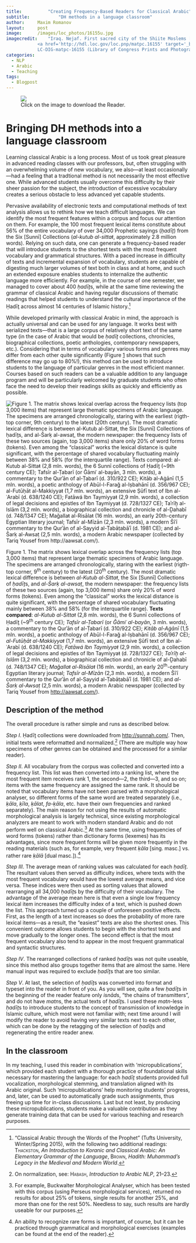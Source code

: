 ```yaml
---
title:			"Creating Frequency-Based Readers for Classical Arabic"
subtitle:			"DH methods in a language classroom"
author:		Maxim Romanov
layout:		post
image:		/images/loc_photos/16155u.jpg
imagecredit:	"Iraq. Nejaf. First sacred city of the Shiite Moslems [i.e., Muslims]. General view of the city showing the great mosque in distance. 
			<a href='http://hdl.loc.gov/loc.pnp/matpc.16155' target='_blank'>
			LC-DIG-matpc-16155 (Library of Congress Prints and Photographs Division Washington, D.C. 20540 USA)</a>."
categories:
  - NLP
  - Arabic
  - Teaching
tags:
  - Blogpost
---
```


<figure class="fit">
	<a href="../files/Romanov_CATWOP.pdf" title="Download the Reader">
		<img src="../images/fbr/reader_cover.png">
	</a>
	<figcaption>Click on the image to download the Reader.</figcaption>
</figure>

<h1 id="bringing-dh-methods-into-a-language-classroom">Bringing DH methods into a language classroom</h1>
<p>Learning classical Arabic is a long process. Most of us took great pleasure in advanced reading classes with our professors, but, often struggling with an overwhelming volume of new vocabulary, we also—at least occasionally—had a feeling that a tradtional method is not necessarily the most effective one. While advanced students usually overcome this difficulty by their sheer passion for the subject, the introduction of excessive vocabulary creates a serious obstacle to less advanced yet capable students.</p>
<p>Pervasive availability of electronic texts and computational methods of text analysis allows us to rethink how we teach difficult languages. We can identify the most frequent features within a corpus and focus our attention on them. For example, the 100 most frequent lexical items constitute about 56% of the entire vocabulary of over 34,000 Prophetic sayings (<em>ḥadīṯ</em>) from the Six [Sunnī] Collections (<em>al-kutub al-sittaŧ</em>, approximately 2.8 million words). Relying on such data, one can generate a frequency-based reader that will introduce students to the shortest texts with the most frequent vocabulary and grammatical structures. With a paced increase in difficulty of texts and incremental expansion of vocabulary, students are capable of digesting much larger volumes of text both in class and at home, and such an extended exposure enables students to internalize the authentic language more efficiently. For example, in the course of one semester, we managed to cover about 400 <em>ḥadīṯ</em>s, while at the same time reviewing the grammar of classical Arabic and having regular discussions of thematic readings that helped students to understand the cultural importance of the Ḥadīṯ across almost 14 centuries of Islamic history.<a href="#fn1" class="footnoteRef" id="fnref1"><sup>1</sup></a></p>
<p>While developed primarily with classical Arabic in mind, the approach is actually universal and can be used for any language. It works best with serialized texts—that is a large corpus of relatively short text of the same type (in the case of Arabic that would be <em>ḥadīṯ</em> collections, chronicles, biographical collections, poetic anthologies, contemporary newspapers, etc.). Considering that in terms of vocabulary various forms and genres may differ from each other quite significantly (Figure <a href="#fig:3000">1</a> shows that such difference may go up to 80%!), this method can be used to introduce students to the language of particular genres in the most efficient manner. Courses based on such readers can be a valuable addition to any language program and will be particularly welcomed by graduate students who often face the need to develop their readings skills as quickly and efficiently as possible.</p>
<a name="fig:3000"></a>
<div class="figure">
<img src="../images/fbr/3000.png" alt="Figure 1. The matrix shows lexical overlap across the frequency lists (top 3,000 items) that represent large thematic specimens of Arabic language. The specimens are arranged chronologically, staring with the earliest (rigth-top corner, 9th century) to the latest (20th century). The most dramatic lexical difference is between al-Kutub al-Sittaŧ, the Six [Sunnī] Collections of ḥadīṯs, and al-Šarḳ al-awsaṭ, the modern newspaper: the frequency lists of these two sources (again, top 3,000 items) share only 20% of word forms (tokens). Even among the “classical” works the lexical distance is quite significant, with the percentage of shared vocabulary fluctuating mainly between 38% and 58% (for the interquartile range). Texts compared: al-Kutub al-Sittaŧ (2,8 mln. words), the 6 Sunnī collections of Ḥadīṯ (~9th century CE); Tafsīr al-Ṭabarī (or Ǧāmiʿ al-bayān, 3 mln. words), a commentary to the Qurʾān of al-Ṭabarī (d. 310/922 CE); Kitāb al-Aġānī (1,5 mln. words), a poetic anthology of Abūl-l-Faraǧ al-Iṣbahānī (d. 356/967 CE); al-Futūḥāt al-Makkiyyaŧ (1,7 mln. words), an extensive Ṣūfī text of Ibn al-ʿArabī (d. 638/1240 CE); Fatāwá Ibn Taymiyyaŧ (2,9 mln. words), a collection of legal decisions and epistles of Ibn Taymiyyaŧ (d. 728/1327 CE); Taʾrīḫ al-Islām (3,2 mln. words), a biographical collection and chronicle of al-Ḏahabī (d. 748/1347 CE); Maǧallaŧ al-Risālaŧ (16 mln. words), an early 20th-century Egyptian literary journal; Tafsīr al-Mīzān (2,3 mln. words), a modern Šīʿī commentary to the Qurʾān of al-Sayyid al-Ṭabāṭabāʾī (d. 1981 CE); and al-Šarḳ al-Awsaṭ (2,5 mln. words), a modern Arabic newspaper (collected by Tariq Yousef from http://aawsat.com/)." id="fig:3000" />
<p class="caption">Figure 1. The matrix shows lexical overlap across the frequency lists (top 3,000 items) that represent large thematic specimens of Arabic language. The specimens are arranged chronologically, staring with the earliest (rigth-top corner, 9<sup>th</sup> century) to the latest (20<sup>th</sup> century). The most dramatic lexical difference is between <em>al-Kutub al-Sittaŧ</em>, the Six [Sunnī] Collections of <em>ḥadīṯ</em>s, and <em>al-Šarḳ al-awsaṭ</em>, the modern newspaper: the frequency lists of these two sources (again, top 3,000 items) share only 20% of word forms (tokens). Even among the “classical” works the lexical distance is quite significant, with the percentage of shared vocabulary fluctuating mainly between 38% and 58% (for the interquartile range). <strong>Texts compared</strong>: <em>al-Kutub al-Sittaŧ</em> (2,8 mln. words), the 6 Sunnī collections of Ḥadīṯ (~9<sup>th</sup> century CE); <em>Tafsīr al-Ṭabarī</em> (or <em>Ǧāmiʿ al-bayān</em>, 3 mln. words), a commentary to the Qurʾān of al-Ṭabarī (d. 310/922 CE); <em>Kitāb al-Aġānī</em> (1,5 mln. words), a poetic anthology of Abūl-l-Faraǧ al-Iṣbahānī (d. 356/967 CE); <em>al-Futūḥāt al-Makkiyyaŧ</em> (1,7 mln. words), an extensive Ṣūfī text of Ibn al-ʿArabī (d. 638/1240 CE); <em>Fatāwá Ibn Taymiyyaŧ</em> (2,9 mln. words), a collection of legal decisions and epistles of Ibn Taymiyyaŧ (d. 728/1327 CE); <em>Taʾrīḫ al-Islām</em> (3,2 mln. words), a biographical collection and chronicle of al-Ḏahabī (d. 748/1347 CE); <em>Maǧallaŧ al-Risālaŧ</em> (16 mln. words), an early 20<sup>th</sup>-century Egyptian literary journal; <em>Tafsīr al-Mīzān</em> (2,3 mln. words), a modern Šīʿī commentary to the Qurʾān of al-Sayyid al-Ṭabāṭabāʾī (d. 1981 CE); and <em>al-Šarḳ al-Awsaṭ</em> (2,5 mln. words), a modern Arabic newspaper (collected by Tariq Yousef from <a href="http://aawsat.com/" class="uri">http://aawsat.com/</a>).</p>
</div>

<h2 id="description-of-the-method">Description of the method</h2>
<p>The overall procedure is rather simple and runs as described below.</p>
<p><em>Step I</em>. Ḥadīṯ collections were downloaded from <a href="http://sunnah.com/" class="uri">http://sunnah.com/</a>. Then, initial texts were reformatted and normalized.<a href="#fn2" class="footnoteRef" id="fnref2"><sup>2</sup></a> (There are multiple way how specimens of other genres can be obtained and the processed for a similar reader).</p>
<p><em>Step II</em>. All vocabulary from the corpus was collected and converted into a frequency list. This list was then converted into a ranking list, where the most frequent item receives rank 1, the second—2, the third—3, and so on; items with the same frequency are assigned the same rank. It should be noted that vocabulary items have not been parsed with a morphological analyser, so different forms of the same word are treated separately (i.e., <em>ḳāla</em>, <em>ḳīla</em>, <em>ḳālat</em>, <em>fa-ḳāla</em>, etc. have their own frequencies and ranked separately). The main reason for not using the results of automatic morphological analysis is largely technical, since existing morphological analyzers are meant to work with modern standard Arabic and do not perform well on classical Arabic.<a href="#fn3" class="footnoteRef" id="fnref3"><sup>3</sup></a> At the same time, using frequencies of word forms (tokens) rather than dictionary forms (lexemes) has its advantages, since more frequent forms will be given more frequently in the reading materials (such as, for example, very frequent <em>ḳāla</em> [sing. masc.] vs. rather rare <em>ḳālā</em> [dual masc.]).<a href="#fn4" class="footnoteRef" id="fnref4"><sup>4</sup></a></p>
<p><em>Step III</em>. The average mean of ranking values was calculated for each <em>ḥadīṯ</em>. The resultant values then served as difficulty indices, where texts with the most frequent vocabulary would have the lowest average means, and vice versa. These indices were then used as sorting values that allowed rearranging all 34,000 <em>ḥadīṯ</em>s by the difficulty of their vocabulary. The advantage of the average mean here is that even a single low frequency lexical item increases the difficulty index of a text, which is pushed down the list. This approach turned up a couple of unforeseen positive effects. First, as the length of a text increases so does the probability of more rare lexical items—as a result, the “easiest” texts are also the shortest ones. This convenient outcome allows students to begin with the shortest texts and move gradually to the longer ones. The second effect is that the most frequent vocabulary also tend to appear in the most frequent grammatical and syntactic structures.</p>
<p><em>Step IV</em>. The rearranged collections of ranked <em>ḥadīṯ</em>s was not quite useable, since this method also groups together items that are almost the same. Here manual input was required to exclude <em>ḥadīṯ</em>s that are too similar.</p>
<p><em>Step V</em>. At last, the selection of <em>ḥadīṯ</em>s was converted into format and typeset into the reader in front of you. As you will see, quite a few <em>ḥadīṯ</em>s in the beginning of the reader feature only <em>isnād</em>s, “the chains of transmitters”, and do not have <em>matn</em>s, the actual texts of <em>ḥadīṯ</em>s. I used these <em>matn</em>-less <em>ḥadīṯ</em>s to introduce students to the concept of transmission of knowledge in Islamic culture, which most were not familiar with; next time around I will modify the reader to avoid having very similar texts next to each other, which can be done by the retagging of the selection of <em>ḥadīṯ</em>s and regenerating the entire reader anew.</p>
<h2 id="in-the-classroom">In the classroom</h2>
<p>In my teaching, I used this reader in combination with ‘micropublications’, which provided each student with a thorough practice of foundational skills necessary for mastering the language: for each <em>ḥadīṯ</em> students provided full vocalization, morphological stemming, and translation aligned with its Arabic original. Such ‘micropublications’ help monitoring students’ progress, and, later, can be used to automatically grade such assignments, thus freeing up time for in-class discussions. Last but not least, by producing these micropublications, students make a valuable contribution as they generate training data that can be used for various teaching and research purposes.</p>


<div class="footnotes">
<hr />
<ol>
<li id="fn1"><p>“Classical Arabic through the Words of the Prophet” (Tufts University, Winter/Spring 2015), with the following two additional readings: <span class="citation"><span style="font-variant: small-caps;">Thackston</span>, <em>An Introduction to Koranic and Classical Arabic: An Elementary Grammar of the Language</em></span>, <span class="citation"><span style="font-variant: small-caps;">Brown</span>, <em>Hadith: Muhammad’s Legacy in the Medieval and Modern World</em></span>.<a href="#fnref1">↩</a></p></li>
<li id="fn2"><p>On normalization, see: <span class="citation"><span style="font-variant: small-caps;">Habash</span>, <em>Introduction to Arabic NLP</em>, 21–23</span>.<a href="#fnref2">↩</a></p></li>
<li id="fn3"><p>For example, Buckwalter Morphological Analyser, which has been tested with this corpus (using Perseus morphological services), returned no results for about 25% of tokens, single results for another 25%, and more than one for the rest 50%. Needless to say, such results are hardly useable for our purposes.<a href="#fnref3">↩</a></p></li>
<li id="fn4"><p>An ability to recognize rare forms is important, of course, but it can be practiced through grammatical and morphological exercises (examples can be found at the end of the reader).<a href="#fnref4">↩</a></p></li>
</ol>
</div>
